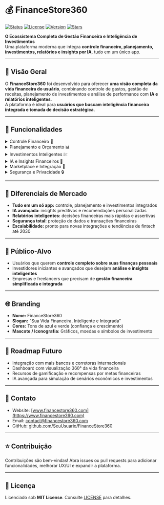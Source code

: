 # 💰 FinanceStore360

[![Status](https://img.shields.io/badge/status-active-brightgreen)](https://github.com/SeuUsuario/FinanceStore360)
[![License](https://img.shields.io/badge/license-MIT-blue)](LICENSE)
[![Version](https://img.shields.io/badge/version-1.0.0-orange)](https://github.com/SeuUsuario/FinanceStore360/releases)
[![Stars](https://img.shields.io/github/stars/SeuUsuario/FinanceStore360?style=social)](https://github.com/SeuUsuario/FinanceStore360/stargazers)

**O Ecossistema Completo de Gestão Financeira e Inteligência de Investimentos**  
Uma plataforma moderna que integra **controle financeiro, planejamento, investimentos, relatórios e insights por IA**, tudo em um único app.

---

## 🚀 Visão Geral
O **FinanceStore360** foi desenvolvido para oferecer **uma visão completa da vida financeira do usuário**, combinando controle de gastos, gestão de receitas, planejamento de investimentos e análise de performance com **IA e relatórios inteligentes**.  
A plataforma é ideal para **usuários que buscam inteligência financeira integrada e tomada de decisão estratégica**.

---

## 🌟 Funcionalidades

<details>
<summary>Controle Financeiro 📝</summary>

- Registro de receitas e despesas em tempo real  
- Categorias personalizadas de gastos  
- Alertas de limite de orçamento  
- Relatórios detalhados de fluxo de caixa
</details>

<details>
<summary>Planejamento e Orçamento 📊</summary>

- Criação de metas financeiras personalizadas  
- Planejamento de curto, médio e longo prazo  
- Simulação de cenários de gastos e investimentos
</details>

<details>
<summary>Investimentos Inteligentes 💹</summary>

- Painel completo de ações, fundos e criptomoedas  
- Recomendação de investimentos baseada em perfil do usuário  
- Monitoramento de performance e alertas de mercado
</details>

<details>
<summary>IA e Insights Financeiros 🤖</summary>

- Sugestões automáticas de economia e otimização de gastos  
- Análise de padrões de consumo  
- Relatórios preditivos para melhor tomada de decisão
</details>

<details>
<summary>Marketplace e Integração 🛒</summary>

- Comparação e aquisição de produtos financeiros  
- Integração com bancos, fintechs e corretoras  
- Pagamentos e transações seguras dentro do app
</details>

<details>
<summary>Segurança e Privacidade 🔒</summary>

- Autenticação multifatorial  
- Criptografia de dados sensíveis  
- Compliance com LGPD e regulamentos financeiros
</details>

---

## 🎯 Diferenciais de Mercado
- **Tudo em um só app:** controle, planejamento e investimentos integrados  
- **IA avançada:** insights preditivos e recomendações personalizadas  
- **Relatórios inteligentes:** decisões financeiras mais rápidas e assertivas  
- **Segurança total:** proteção de dados e transações financeiras  
- **Escalabilidade:** pronto para novas integrações e tendências de fintech até 2030

---

## 👥 Público-Alvo
- Usuários que querem **controle completo sobre suas finanças pessoais**  
- Investidores iniciantes e avançados que desejam **análise e insights inteligentes**  
- Empresas e freelancers que precisam de **gestão financeira simplificada e integrada**

---

## 🌐 Branding
- **Nome:** FinanceStore360  
- **Slogan:** "Sua Vida Financeira, Inteligente e Integrada"  
- **Cores:** Tons de azul e verde (confiança e crescimento)  
- **Mascote / Iconografia:** Gráficos, moedas e símbolos de investimento

---

## 🔮 Roadmap Futuro
- Integração com mais bancos e corretoras internacionais  
- Dashboard com visualização 360° da vida financeira  
- Recursos de gamificação e recompensas por metas financeiras  
- IA avançada para simulação de cenários econômicos e investimentos

---

## 📌 Contato
- Website: [www.financestore360.com](https://www.financestore360.com)  
- Email: contact@financestore360.com  
- GitHub: [github.com/SeuUsuario/FinanceStore360](https://github.com/SeuUsuario/FinanceStore360)

---

## ⭐ Contribuição
Contribuições são bem-vindas! Abra issues ou pull requests para adicionar funcionalidades, melhorar UX/UI e expandir a plataforma.

---

## 📝 Licença
Licenciado sob **MIT License**. Consulte [LICENSE](LICENSE) para detalhes.
